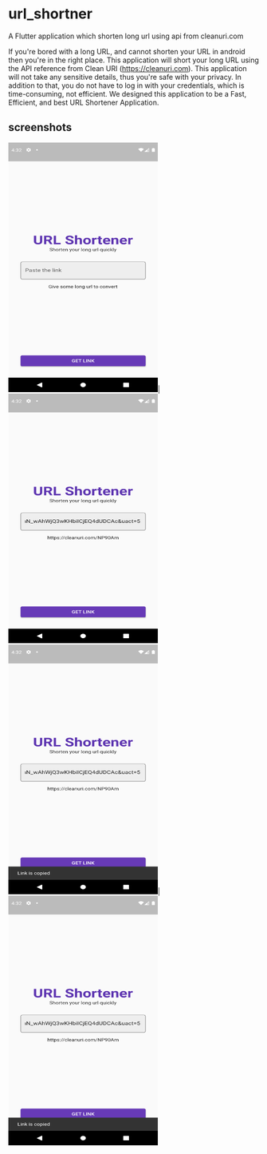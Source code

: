 # url_shortner

A Flutter application which shorten long url using api from cleanuri.com

If you're bored with a long URL, and cannot shorten your URL in android then you're in the right place. This application will short your long URL using the API reference from Clean URI (https://cleanuri.com). This application will not take any sensitive details, thus you're safe with your privacy. In addition to that, you do not have to log in with your credentials, which is time-consuming, not efficient. We designed this application to be a Fast, Efficient, and best URL Shortener Application.

## screenshots


<img src="/screenshots/Device/1.png" width="300" height="500" alt="First Page"/>|
<img src="/screenshots/Device/2.png" width="300" height="500" alt="Second Page"/>
<br>
<img src="/screenshots/Device/3.png" width="300" height="500" alt="Third Page"/>|
<img src="/screenshots/Device/3.png" width="300" height="500" alt="Fourth Page"/>